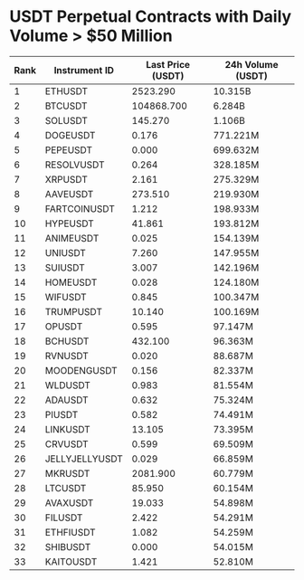 # USDT Perpetual Contracts with Daily Volume > $50 Million

| Rank | Instrument ID | Last Price (USDT) | 24h Volume (USDT) |
|------|---------------|-------------------|-------------------|
| 1 | ETHUSDT | 2523.290 | 10.315B |
| 2 | BTCUSDT | 104868.700 | 6.284B |
| 3 | SOLUSDT | 145.270 | 1.106B |
| 4 | DOGEUSDT | 0.176 | 771.221M |
| 5 | PEPEUSDT | 0.000 | 699.632M |
| 6 | RESOLVUSDT | 0.264 | 328.185M |
| 7 | XRPUSDT | 2.161 | 275.329M |
| 8 | AAVEUSDT | 273.510 | 219.930M |
| 9 | FARTCOINUSDT | 1.212 | 198.933M |
| 10 | HYPEUSDT | 41.861 | 193.812M |
| 11 | ANIMEUSDT | 0.025 | 154.139M |
| 12 | UNIUSDT | 7.260 | 147.955M |
| 13 | SUIUSDT | 3.007 | 142.196M |
| 14 | HOMEUSDT | 0.028 | 124.180M |
| 15 | WIFUSDT | 0.845 | 100.347M |
| 16 | TRUMPUSDT | 10.140 | 100.169M |
| 17 | OPUSDT | 0.595 | 97.147M |
| 18 | BCHUSDT | 432.100 | 96.363M |
| 19 | RVNUSDT | 0.020 | 88.687M |
| 20 | MOODENGUSDT | 0.156 | 82.337M |
| 21 | WLDUSDT | 0.983 | 81.554M |
| 22 | ADAUSDT | 0.632 | 75.324M |
| 23 | PIUSDT | 0.582 | 74.491M |
| 24 | LINKUSDT | 13.105 | 73.395M |
| 25 | CRVUSDT | 0.599 | 69.509M |
| 26 | JELLYJELLYUSDT | 0.029 | 66.859M |
| 27 | MKRUSDT | 2081.900 | 60.779M |
| 28 | LTCUSDT | 85.950 | 60.154M |
| 29 | AVAXUSDT | 19.033 | 54.898M |
| 30 | FILUSDT | 2.422 | 54.291M |
| 31 | ETHFIUSDT | 1.082 | 54.259M |
| 32 | SHIBUSDT | 0.000 | 54.015M |
| 33 | KAITOUSDT | 1.421 | 52.810M |
